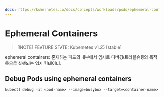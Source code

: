 ```yaml
---
docs: https://kubernetes.io/docs/concepts/workloads/pods/ephemeral-containers/
---
```

# Ephemeral Containers

> [!NOTE] FEATURE STATE: Kubernetes v1.25 [stable]

ephemeral containers: 존재하는 파드의 내부에서 임시로 디버깅/트러블슈팅의 목적 등으로 실행되는 임시 컨테이너.

## Debug Pods using ephemeral containers


```
kubectl debug -it <pod-name> --image=busybox --target=<container-name>
```

